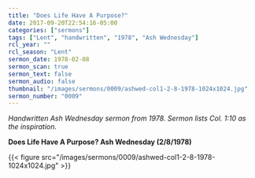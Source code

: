 ```yaml
---
title: "Does Life Have A Purpose?"
date: 2017-09-20T22:54:16-05:00
categories: ["sermons"]
tags: ["Lent", "handwritten", "1978", "Ash Wednesday"]
rcl_year: ""
rcl_season: "Lent"
sermon_date: 1978-02-08
sermon_scan: true
sermon_text: false
sermon_audio: false
thumbnail: "/images/sermons/0009/ashwed-col1-2-8-1978-1024x1024.jpg"
sermon_number: "0009"
---
```

_Handwritten Ash Wednesday sermon from 1978. Sermon lists Col. 1:10 as the inspiration._

<!--more-->

**Does Life Have A Purpose? Ash Wednesday (2/8/1978)**

{{< figure src="/images/sermons/0009/ashwed-col1-2-8-1978-1024x1024.jpg" >}}
